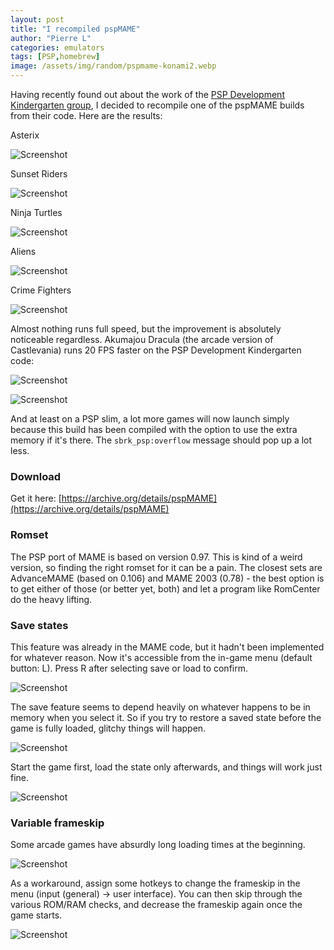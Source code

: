 ```yaml
---
layout: post
title: "I recompiled pspMAME"
author: "Pierre L"
categories: emulators
tags: [PSP,homebrew]
image: /assets/img/random/pspmame-konami2.webp
---
```


Having recently found out about the work of the [PSP Development Kindergarten group](https://ameblo.jp/pspdevblog/), I decided to recompile one of the pspMAME builds from their code. Here are the results:

Asterix

![Screenshot](https://github.com/PSP-Archive/PSP-Archive.github.io/raw/gh-pages/assets/img/snaps/20210908140450.webp)

Sunset Riders

![Screenshot](https://github.com/PSP-Archive/PSP-Archive.github.io/raw/gh-pages/assets/img/snaps/20210908143645.webp)

Ninja Turtles

![Screenshot](https://github.com/PSP-Archive/PSP-Archive.github.io/raw/gh-pages/assets/img/snaps/20210908143032.webp)

Aliens

![Screenshot](https://github.com/PSP-Archive/PSP-Archive.github.io/raw/gh-pages/assets/img/snaps/20210908073612.webp)

Crime Fighters

![Screenshot](https://github.com/PSP-Archive/PSP-Archive.github.io/raw/gh-pages/assets/img/snaps/20210908091418.webp)

Almost nothing runs full speed, but the improvement is absolutely noticeable regardless. Akumajou Dracula (the arcade version of Castlevania) runs 20 FPS faster on the PSP Development Kindergarten code:

![Screenshot](https://github.com/PSP-Archive/PSP-Archive.github.io/raw/gh-pages/assets/img/snaps/20210908092310.webp)

![Screenshot](https://github.com/PSP-Archive/PSP-Archive.github.io/raw/gh-pages/assets/img/snaps/20210908073400.webp)

And at least on a PSP slim, a lot more games will now launch simply because this build has been compiled with the option to use the extra memory if it's there. The `sbrk_psp:overflow` message should pop up a lot less.

### Download

Get it here: [https://archive.org/details/pspMAME](https://archive.org/details/pspMAME)

### Romset

The PSP port of MAME is based on version 0.97. This is kind of a weird version, so finding the right romset for it can be a pain. The closest sets are AdvanceMAME (based on 0.106) and MAME 2003 (0.78) - the best option is to get either of those (or better yet, both) and let a program like RomCenter do the heavy lifting.

### Save states

This feature was already in the MAME code, but it hadn't been implemented for whatever reason. Now it's accessible from the in-game menu (default button: L). Press R after selecting save or load to confirm.

![Screenshot](https://github.com/PSP-Archive/PSP-Archive.github.io/raw/gh-pages/assets/img/snaps/20210908051859.webp)

The save feature seems to depend heavily on whatever happens to be in memory when you select it. So if you try to restore a saved state before the game is fully loaded, glitchy things will happen.

![Screenshot](https://github.com/PSP-Archive/PSP-Archive.github.io/raw/gh-pages/assets/img/snaps/20210908144202.webp)

Start the game first, load the state only afterwards, and things will work just fine.

![Screenshot](https://github.com/PSP-Archive/PSP-Archive.github.io/raw/gh-pages/assets/img/snaps/20210908144233.webp)

### Variable frameskip

Some arcade games have absurdly long loading times at the beginning. 

![Screenshot](https://github.com/PSP-Archive/PSP-Archive.github.io/raw/gh-pages/assets/img/snaps/20210908142142.webp)

As a workaround, assign some hotkeys to change the frameskip in the menu (input (general) -> user interface). You can then skip through the various ROM/RAM checks, and decrease the frameskip again once the game starts.

![Screenshot](https://github.com/PSP-Archive/PSP-Archive.github.io/raw/gh-pages/assets/img/snaps/20210908051347.webp)
